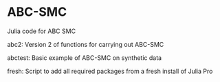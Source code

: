 # ABC-SMC
Julia code for ABC SMC

abc2: Version 2 of functions for carrying out ABC-SMC	

abctest: Basic example of ABC-SMC on synthetic data	

fresh: Script to add all required packages from a fresh install of Julia Pro	
